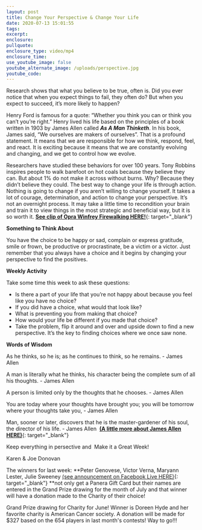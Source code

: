 ```yaml
---
layout: post
title: Change Your Perspective & Change Your Life
date: 2020-07-13 15:01:55
tags:
excerpt:
enclosure:
pullquote:
enclosure_type: video/mp4
enclosure_time:
use_youtube_image: false
youtube_alternate_image: /uploads/perspective.jpg
youtube_code:
---
```


Research shows that what you believe to be true, often is. Did you ever notice that when you expect things to fail, they often do? But when you expect to succeed, it’s more likely to happen?

Henry Ford is famous for a quote: “Whether you think you can or think you can’t you’re right.” Henry lived his life based on the principles of a book written in 1903 by James Allen called&nbsp;***As A Man Thinketh***. In his book, James said, “We ourselves are makers of ourselves”. That is a profound statement. It means that we are responsible for how we think, respond, feel, and react. It is exciting because it means that we are constantly evolving and changing, and we get to control how we evolve.

Researchers have studied these behaviors for over 100 years. Tony Robbins inspires people to walk barefoot on hot coals because they believe they can. But about 1% do not make it across without burns. Why? Because they didn’t believe they could. The best way to change your life is through action. Nothing is going to change if you aren’t willing to change yourself. It takes a lot of courage, determination, and action to change your perspective. It’s not an overnight process. It may take a little time to recondition your brain and train it to view things in the most strategic and beneficial way, but it is so worth it.&nbsp;[**See clip of Opra Winfrey Firewalking HERE\!**](https://t.e2ma.net/click/mrb3pc/6imx8m/ux1l1h){: target="_blank"}

**Something to Think About**

You have the choice to be happy or sad, complain or express gratitude, smile or frown, be productive or procrastinate, be a victim or a victor. Just remember that you always have a choice and it begins by changing your perspective to find the positives.

**Weekly Activity**

Take some time this week to ask these questions:

* Is there a part of your life that you’re not happy about because you feel like you have no choice?
* If you did have a choice, what would that look like?
* What is preventing you from making that choice?
* How would your life be different if you made that choice?
* Take the problem, flip it around and over and upside down to find a new perspective. It’s the key to finding choices where we once saw none.

**Words of Wisdom**

As he thinks, so he is; as he continues to think, so he remains. - James Allen

A man is literally what he thinks, his character being the complete sum of all his thoughts. - James Allen

A person is limited only by the thoughts that he chooses. - James Allen

You are today where your thoughts have brought you; you will be tomorrow where your thoughts take you, - James Allen

Man, sooner or later, discovers that he is the master-gardener of his soul, the director of his life. - James Allen &nbsp;[**(A little more about James Allen HERE)**](https://t.e2ma.net/click/mrb3pc/6imx8m/aq2l1h){: target="_blank"}

Keep everything in persective and&nbsp; Make it a Great Week\!

Karen & Joe Donovan

The winners for last week:&nbsp;**Peter Genovese, Victor Verna, Maryann Lester, Julie Sweeney&nbsp;[(see announcement on Facebook Live HERE)](https://t.e2ma.net/click/mrb3pc/6imx8m/qi3l1h){: target="_blank"}&nbsp;**not only get a Panera Gift Card but their names are entered in the Grand Prize drawing for the month of July and that winner will have a donation made to the Charity of their choice\!&nbsp;

Grand Prize drawing for Charity for June\! Winner is Doreen Hyde and her favorite charity is American Cancer society. A donation will be made for $327 based on the 654 players in last month's contests\! Way to go\!\!\!&nbsp;